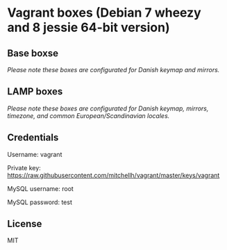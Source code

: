 # Vagrant boxes (Debian 7 wheezy and 8 jessie 64-bit version)

## Base boxse

*Please note these boxes are configurated for Danish keymap and mirrors.*

## LAMP boxes

*Please note these boxes are configurated for Danish keymap, mirrors, timezone, and common European/Scandinavian locales.*

## Credentials

Username: vagrant

Private key: https://raw.githubusercontent.com/mitchellh/vagrant/master/keys/vagrant

MySQL username: root

MySQL password: test

## License

MIT
